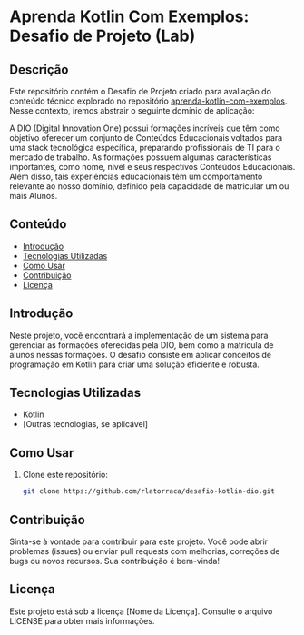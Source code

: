 # Aprenda Kotlin Com Exemplos: Desafio de Projeto (Lab)

## Descrição
Este repositório contém o Desafio de Projeto criado para avaliação do conteúdo técnico explorado no repositório [aprenda-kotlin-com-exemplos](https://github.com/seu-usuario/aprenda-kotlin-com-exemplos). Nesse contexto, iremos abstrair o seguinte domínio de aplicação:

A DIO (Digital Innovation One) possui formações incríveis que têm como objetivo oferecer um conjunto de Conteúdos Educacionais voltados para uma stack tecnológica específica, preparando profissionais de TI para o mercado de trabalho. As formações possuem algumas características importantes, como nome, nível e seus respectivos Conteúdos Educacionais. Além disso, tais experiências educacionais têm um comportamento relevante ao nosso domínio, definido pela capacidade de matricular um ou mais Alunos.

## Conteúdo

- [Introdução](#introdução)
- [Tecnologias Utilizadas](#tecnologias-utilizadas)
- [Como Usar](#como-usar)
- [Contribuição](#contribuição)
- [Licença](#licença)

## Introdução
Neste projeto, você encontrará a implementação de um sistema para gerenciar as formações oferecidas pela DIO, bem como a matrícula de alunos nessas formações. O desafio consiste em aplicar conceitos de programação em Kotlin para criar uma solução eficiente e robusta.

## Tecnologias Utilizadas
- Kotlin
- [Outras tecnologias, se aplicável]

## Como Usar
1. Clone este repositório:
   ```bash
   git clone https://github.com/rlatorraca/desafio-kotlin-dio.git

## Contribuição

Sinta-se à vontade para contribuir para este projeto. Você pode abrir problemas (issues) ou enviar pull requests com melhorias, correções de bugs ou novos recursos. Sua contribuição é bem-vinda!


## Licença

Este projeto está sob a licença [Nome da Licença]. Consulte o arquivo LICENSE para obter mais informações.
